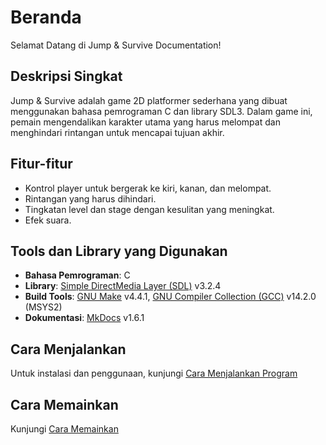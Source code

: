 # Beranda

Selamat Datang di Jump & Survive Documentation!

<!-- TODO: Put preview or banner image here -->

## Deskripsi Singkat

Jump & Survive adalah game 2D platformer sederhana yang dibuat menggunakan bahasa pemrograman C dan library SDL3. Dalam game ini, pemain mengendalikan karakter utama yang harus melompat dan menghindari rintangan untuk mencapai tujuan akhir.

## Fitur-fitur

- Kontrol player untuk bergerak ke kiri, kanan, dan melompat.
- Rintangan yang harus dihindari.
- Tingkatan level dan stage dengan kesulitan yang meningkat.
- Efek suara.

## Tools dan Library yang Digunakan

- **Bahasa Pemrograman**: C
- **Library**: [Simple DirectMedia Layer (SDL)](https://wiki.libsdl.org/SDL3/FrontPage) v3.2.4
- **Build Tools**: [GNU Make](https://www.gnu.org/software/make/) v4.4.1, [GNU Compiler Collection (GCC)](https://packages.msys2.org/packages/mingw-w64-x86_64-gcc) v14.2.0 (MSYS2)
- **Dokumentasi**: [MkDocs](https://www.mkdocs.org/) v1.6.1

## Cara Menjalankan

Untuk instalasi dan penggunaan, kunjungi [Cara Menjalankan Program](./usage.md)

## Cara Memainkan

Kunjungi [Cara Memainkan](./how-to-play.md)

